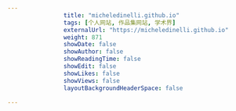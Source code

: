 ---
                title: "micheledinelli.github.io"
                tags: [个人网站, 作品集网站, 学术界]
                externalUrl: "https://micheledinelli.github.io"
                weight: 871
                showDate: false
                showAuthor: false
                showReadingTime: false
                showEdit: false
                showLikes: false
                showViews: false
                layoutBackgroundHeaderSpace: false
                ---

